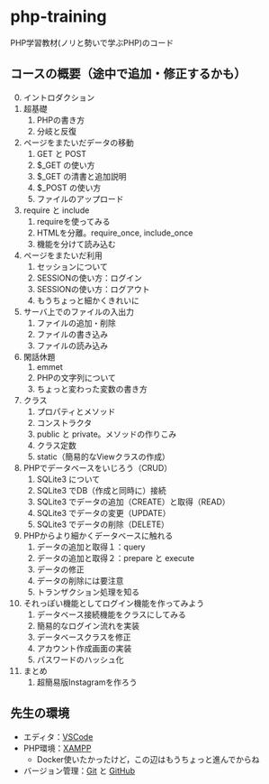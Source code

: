 # php-training
PHP学習教材(ノリと勢いで学ぶPHP)のコード

## コースの概要（途中で追加・修正するかも）

0. イントロダクション
1. 超基礎
    1. PHPの書き方
    2. 分岐と反復
2. ページをまたいだデータの移動
    1. GET と POST
    2. $_GET の使い方
    3. $_GET の清書と追加説明
    4. $_POST の使い方
    5. ファイルのアップロード
3. require と include
    1. requireを使ってみる
    2. HTMLを分離。require_once, include_once
    3. 機能を分けて読み込む
4. ページをまたいだ利用
    1. セッションについて
    2. SESSIONの使い方：ログイン
    3. SESSIONの使い方：ログアウト
    4. もうちょっと細かくきれいに
5. サーバ上でのファイルの入出力
    1. ファイルの追加・削除
    2. ファイルの書き込み
    3. ファイルの読み込み
6. 閑話休題
    1. emmet
    2. PHPの文字列について
    3. ちょっと変わった変数の書き方
7. クラス
    1. プロパティとメソッド
    2. コンストラクタ
    3. public と private。メソッドの作りこみ
    4. クラス定数
    5. static（簡易的なViewクラスの作成）
8. PHPでデータベースをいじろう（CRUD）
    1. SQLite3 について
    2. SQLite3 でDB（作成と同時に）接続
    3. SQLite3 でデータの追加（CREATE）と取得（READ）
    4. SQLite3 でデータの変更（UPDATE）
    5. SQLite3 でデータの削除（DELETE）
9. PHPからより細かくデータベースに触れる
    1. データの追加と取得１：query
    2. データの追加と取得２：prepare と execute
    3. データの修正
    4. データの削除には要注意
    5. トランザクション処理を知る
10. それっぽい機能としてログイン機能を作ってみよう
    1. データベース接続機能をクラスにしてみる
    2. 簡易的なログイン流れを実装
    3. データベースクラスを修正
    4. アカウント作成画面の実装
    5. パスワードのハッシュ化
11. まとめ
    1. 超簡易版Instagramを作ろう

## 先生の環境
- エディタ：[VSCode](https://code.visualstudio.com/)
- PHP環境：[XAMPP](https://www.apachefriends.org/jp/index.html)
    - Docker使いたかったけど，この辺はもうちょっと進んでからね
- バージョン管理：[Git](https://git-scm.com/) と [GitHub](https://github.com/)